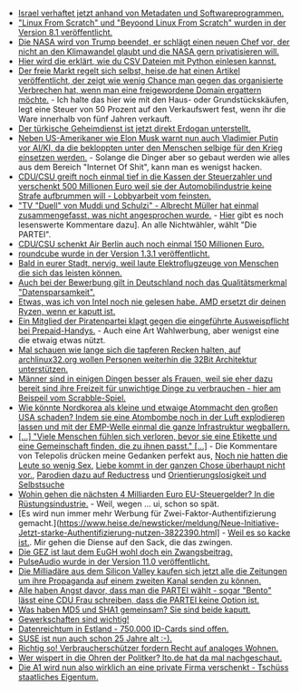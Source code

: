 * [Israel verhaftet jetzt anhand von Metadaten und Softwareprogrammen.](https://www.heise.de/newsticker/meldung/Predictive-Policing-Falsches-Facebook-Posting-fuehrt-in-Israel-oft-zu-Haft-3820526.html)
* ["Linux From Scratch" und "Beyoond Linux From Scratch" wurden in der Version 8.1 veröffentlicht.](https://www.pro-linux.de/news/1/25111/linux-selbstbauanleitungen-lfs-und-blfs-auf-version-81-aktualisiert.html)
* [Die NASA wird von Trump beendet, er schlägt einen neuen Chef vor, der nicht an den Klimawandel glaubt und die NASA gern privatisieren will.](https://www.heise.de/newsticker/meldung/Trump-schlaegt-neuen-NASA-Chef-vor-Kritik-an-Wahl-eines-Politikers-3820863.html)
* [Hier wird die erklärt, wie du CSV Dateien mit Python einlesen kannst.](https://opensource.com/article/17/9/messy-sensor-data)
* [Der freie Markt regelt sich selbst, heise.de hat einen Artikel veröffentlicht, der zeigt wie wenig Chance man gegen das organisierte Verbrechen hat, wenn man eine freigewordene Domain ergattern möchte.](https://www.heise.de/newsticker/meldung/Drop-Catch-Teures-Wettrennen-um-abgelaufene-Domains-3820754.html) - Ich halte das hier wie mit den Haus- oder Grundstückskäufen, legt eine Steuer von 50 Prozent auf den Verkaufswert fest, wenn ihr die Ware innerhalb von fünf Jahren verkauft.
* [Der türkische Geheimdienst ist jetzt direkt Erdogan unterstellt.](https://www.heise.de/tp/features/Tuerkischer-Geheimdienst-MIT-steht-nun-unter-Erdogans-Kontrolle-3821274.html)
* [Neben US-Amerikaner wie Elon Musk warnt nun auch Vladimier Putin vor AI/KI, da die bekloppten unter den Menschen selbige für den Krieg einsetzen werden.](https://www.heise.de/newsticker/meldung/Putin-Wer-bei-KI-in-Fuehrung-geht-wird-die-Welt-beherrschen-3821332.html) - Solange die Dinger aber so gebaut werden wie alles aus dem Bereich "Internet Of Shit", kann man es wenigst hacken.
* [CDU/CSU greift noch einmal tief in die Kassen der Steuerzahler und verschenkt 500 Millionen Euro weil sie der Automobilindustrie keine Strafe aufbrummen will - Lobbyarbeit vom feinsten.](https://www.heise.de/newsticker/meldung/500-Millionen-Euro-zusaetzlich-fuer-saubere-Luft-in-Staedten-3821480.html)
* ["TV "Duell" von Muddi und Schulzi" - Albrecht Müller hat einmal zusammengefasst, was nicht angesprochen wurde.](http://www.nachdenkseiten.de/?p=39914) - [Hier](http://www.nachdenkseiten.de/?p=39922) gibt es noch lesenswerte Kommentare dazu]. An alle Nichtwähler, wählt "Die PARTEI".
* [CDU/CSU schenkt Air Berlin auch noch einmal 150 Millionen Euro.](https://www.lto.de/recht/kanzleien-unternehmen/k/air-berlin-europaeische-kommission-deutschland-kredit-wettbewerb-genehmigung/)
* [roundcube wurde in der Version 1.3.1 veröffentlicht.](https://roundcube.net/news/2017/09/04/update-1.3.1-released)
* [Bald in eurer Stadt, nervig, weil laute Elektroflugzeuge von Menschen die sich das leisten können.](https://www.heise.de/newsticker/meldung/Lilium-Entwickler-von-Elektroflugzeugen-bekommt-Millionen-von-Investoren-3822038.html)
* [Auch bei der Bewerbung gilt in Deutschland noch das Qualitätsmerkmal "Datensparsamkeit".](https://www.lto.de/recht/job-karriere/j/recruiting-bewerber-fragen-verwertung-unzulaessig-datenschutz)
* [Etwas, was ich von Intel noch nie gelesen habe. AMD ersetzt dir deinen Ryzen, wenn er kaputt ist.](https://www.golem.de/news/performance-marginality-amd-ersetzt-fehlerhafte-ryzen-7-prozessoren-1709-129873.html)
* [Ein Mitglied der Piratenpartei klagt gegen die eingeführte Ausweispflicht bei Prepaid-Handys.](https://www.heise.de/newsticker/meldung/Verfassungsbeschwerde-Pirat-klagt-gegen-Ausweispflicht-fuer-Prepaid-Handys-3821851.html) - Auch eine Art Wahlwerbung, aber wenigst eine die etwaig etwas nützt.
* [Mal schauen wie lange sich die tapferen Recken halten, auf archlinux32.org wollen Personen weiterhin die 32Bit Architektur unterstützen.](https://archlinux32.org/)
* [Männer sind in einigen Dingen besser als Frauen, weil sie eher dazu bereit sind ihre Freizeit für unwichtige Dinge zu verbrauchen - hier am Beispeil vom Scrabble-Spiel.](https://blog.fefe.de/?ts=a75317fb)
* [Wie könnte Nordkorea als kleine und etwaige Atommacht den großen USA schaden? Indem sie eine Atombombe noch in der Luft explodieren lassen und mit der EMP-Welle einmal die ganze Infrastruktur wegballern.](https://blog.fefe.de/?ts=a75303a9)
* [[...] "Viele Menschen fühlen sich verloren, bevor sie eine Etikette und eine Gemeinschaft finden, die zu ihnen passt." [...]](https://www.heise.de/tp/features/Sind-wir-nicht-alle-ein-bisschen-queer-3813180.html) - Die Kommentare von Telepolis drücken meine Gedanken perfekt aus, [Noch nie hatten die Leute so wenig Sex](https://www.heise.de/forum/Telepolis/Kommentare/Sind-wir-nicht-alle-ein-bisschen-queer/Noch-nie-hatten-die-Leute-so-wenig-Sex/posting-30989533/show/), [Liebe kommt in der ganzen Chose überhaupt nicht vor.](https://www.heise.de/forum/Telepolis/Kommentare/Sind-wir-nicht-alle-ein-bisschen-queer/Liebe-kommt-in-der/posting-30988158/show/), [Parodien dazu auf Reductress](https://www.heise.de/forum/Telepolis/Kommentare/Sind-wir-nicht-alle-ein-bisschen-queer/Parodien-dazu-auf-Reductress/posting-30987883/show/) und [Orientierungslosigkeit und Selbstsuche](https://www.heise.de/forum/Telepolis/Kommentare/Sind-wir-nicht-alle-ein-bisschen-queer/Orientierungslosigkeit-und-Selbstsuche/posting-30985504/show/)
* [Wohin gehen die nächsten 4 Milliarden Euro EU-Steuergelder? In die Rüstungsindustrie.](https://www.heise.de/newsticker/meldung/Sicherheitsindustrieller-Komplex-Buergerrechtler-warnen-vor-militarisiertem-Panopticon-in-der-EU-3822102.html) - Weil, wegen ... ui, schon so spät.
* [Es wird nun immer mehr Werbung für Zwei-Faktor-Authentifizierung gemacht.](https://www.heise.de/newsticker/meldung/Neue-Initiative-Jetzt-starke-Authentifizierung-nutzen-3822390.html] - [Weil es so kacke ist.](https://www.heise.de/forum/heise-online/News-Kommentare/Neue-Initiative-Jetzt-starke-Authentifizierung-nutzen/Die-Welt-ist-nicht-reif-fuer-2FA/posting-30987674/show/). Mir gehen die Diense auf den Sack, die das zwingen.
* [Die GEZ ist laut dem EuGH wohl doch ein Zwangsbeitrag.](https://www.lto.de/recht/nachrichten/n/lg-tuebingen-5t246-17-rundfunkbeitrag-europarecht-zulaessigkeit-vorlage-eugh/)
* [PulseAudio wurde in der Version 11.0 veröffentlicht.](https://www.freedesktop.org/wiki/Software/PulseAudio/Notes/11.0/)
* [Die Milliadäre aus dem Silicon Valley kaufen sich jetzt alle die Zeitungen um ihre Propaganda auf einem zweiten Kanal senden zu können.](https://blog.fefe.de/?ts=a750bc78)
* [Alle haben Angst davor, dass man die PARTEI wählt - sogar "Bento" lässt eine CDU Frau schreiben, dass die PARTEI keine Option ist.](https://blog.fefe.de/?ts=a750b95d)
* [Was haben MD5 und SHA1 gemeinsam? Sie sind beide kaputt.](https://www.heise.de/security/meldung/Finger-weg-von-SHA-1-320-Millionen-Passwoerter-geknackt-3822005.html)
* [Gewerkschaften sind wichtig!](https://blog.fefe.de/?ts=a750b420)
* [Datenreichtum in Estland - 750.000 ID-Cards sind offen.](https://www.heise.de/newsticker/meldung/Estland-Sicherheitsluecke-in-fast-750-000-ID-Cards-3822597.html)
* [SUSE ist nun auch schon 25 Jahre alt :-).](https://www.heise.de/ix/meldung/SUSE-Ein-Vierteljahrhundert-im-Zeichen-des-Chamaeleons-3822237.html)
* [Richtig so! Verbraucherschützer fordern Recht auf analoges Wohnen.](https://www.heise.de/newsticker/meldung/Smart-Home-Verbraucherschuetzer-fordern-Recht-auf-analoges-Wohnen-3822563.html)
* [Wer wispert in die Ohren der Politker? lto.de hat da mal nachgeschaut.](https://www.lto.de/recht/nachrichten/n/studie-lobbyismus-gesetzgebung-ministerien-einfluss-verbaende/)
* [Die A1 wird nun also wirklich an eine private Firma verschenkt - Tschüss staatliches Eigentum.](https://www.heise.de/tp/features/A1-Mobil-PPP-birgt-auch-fuer-Unternehmen-Risiken-3822436.html)
